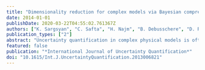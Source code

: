 ```yaml
---
title: "Dimensionality reduction for complex models via Bayesian compressive sensing"
date: 2014-01-01
publishDate: 2020-03-22T04:55:02.761367Z
authors: ["K. Sargsyan", "C. Safta", "H. Najm", "B. Debusschere", "D. Ricciuto", "P. Thornton"]
publication_types: ["2"]
abstract: "Uncertainty quantification in complex physical models is often challenged by the computational expense of these models. One often needs to operate under the assumption of sparsely available model simulations. This issue is even more critical when models include a large number of input parameters. This \"curse of dimensionality\", in particular, leads to a prohibitively large number of basis terms in spectral methods for uncertainty quantification, such as polynomial chaos (PC) methods. In this work, we implement a PC-based surrogate model construction that \"learns\" and retains only the most relevant basis terms of the PC expansion, using sparse Bayesian learning. This dramatically reduces the dimensionality of the problem, making it more amenable to further analysis such as sensitivity or calibration studies. The model of interest is the community land model with about 80 input parameters, which also exhibits nonsmooth input-output behavior. We enhanced the methodology by a clustering and classifying procedure that leads to a piecewise-PC surrogate thereby dealing with nonlinearity. We then obtain global sensitivity information for five outputs with respect to all input parameters using less than 10,000 model simulations−a very small number for an 80-dimensional input parameter space."
featured: false
publication: "*International Journal of Uncertainty Quantification*"
doi: "10.1615/Int.J.UncertaintyQuantification.2013006821"
---
```


